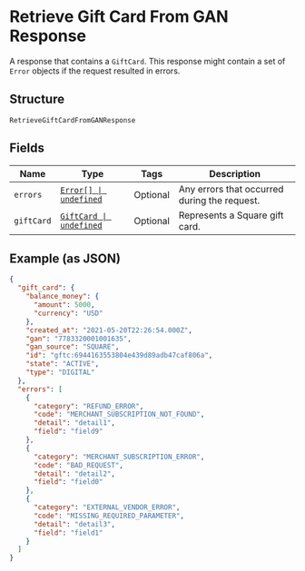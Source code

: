 
# Retrieve Gift Card From GAN Response

A response that contains a `GiftCard`. This response might contain a set of `Error` objects
if the request resulted in errors.

## Structure

`RetrieveGiftCardFromGANResponse`

## Fields

| Name | Type | Tags | Description |
|  --- | --- | --- | --- |
| `errors` | [`Error[] \| undefined`](../../doc/models/error.md) | Optional | Any errors that occurred during the request. |
| `giftCard` | [`GiftCard \| undefined`](../../doc/models/gift-card.md) | Optional | Represents a Square gift card. |

## Example (as JSON)

```json
{
  "gift_card": {
    "balance_money": {
      "amount": 5000,
      "currency": "USD"
    },
    "created_at": "2021-05-20T22:26:54.000Z",
    "gan": "7783320001001635",
    "gan_source": "SQUARE",
    "id": "gftc:6944163553804e439d89adb47caf806a",
    "state": "ACTIVE",
    "type": "DIGITAL"
  },
  "errors": [
    {
      "category": "REFUND_ERROR",
      "code": "MERCHANT_SUBSCRIPTION_NOT_FOUND",
      "detail": "detail1",
      "field": "field9"
    },
    {
      "category": "MERCHANT_SUBSCRIPTION_ERROR",
      "code": "BAD_REQUEST",
      "detail": "detail2",
      "field": "field0"
    },
    {
      "category": "EXTERNAL_VENDOR_ERROR",
      "code": "MISSING_REQUIRED_PARAMETER",
      "detail": "detail3",
      "field": "field1"
    }
  ]
}
```

